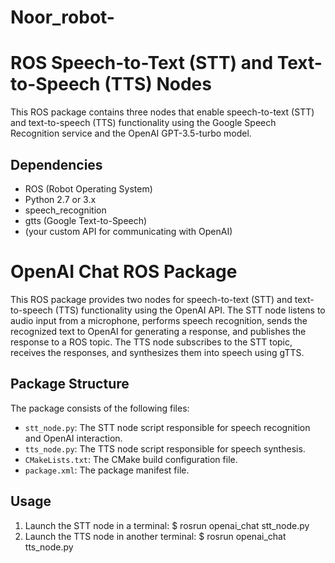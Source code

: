 # Noor_robot-
# ROS Speech-to-Text (STT) and Text-to-Speech (TTS) Nodes

This ROS package contains three nodes that enable speech-to-text (STT) and text-to-speech (TTS) functionality using the Google Speech Recognition service and the OpenAI GPT-3.5-turbo model.

## Dependencies

- ROS (Robot Operating System)
- Python 2.7 or 3.x
- speech_recognition
- gtts (Google Text-to-Speech)
- (your custom API for communicating with OpenAI)

# OpenAI Chat ROS Package

This ROS package provides two nodes for speech-to-text (STT) and text-to-speech (TTS) functionality using the OpenAI API. The STT node listens to audio input from a microphone, performs speech recognition, sends the recognized text to OpenAI for generating a response, and publishes the response to a ROS topic. The TTS node subscribes to the STT topic, receives the responses, and synthesizes them into speech using gTTS.

## Package Structure

The package consists of the following files:

- `stt_node.py`: The STT node script responsible for speech recognition and OpenAI interaction.
- `tts_node.py`: The TTS node script responsible for speech synthesis.
- `CMakeLists.txt`: The CMake build configuration file.
- `package.xml`: The package manifest file.

## Usage
1. Launch the STT node in a terminal:
$ rosrun openai_chat stt_node.py
2. Launch the TTS node in another terminal:
$ rosrun openai_chat tts_node.py
